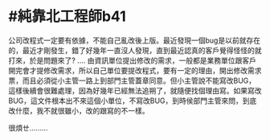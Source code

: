 # #純靠北工程師b41



公司改程式一定要有依據，不能自己亂改後上版。最近發現一個bug是以前就存在的，最近才剛發生，錯了好幾年一直沒人發現，直到最近認真的客戶覺得怪怪的就打來，於是問題來了?
....
由資訊單位提出修改的需求，一般都是業務單位跟客戶開完會才提修改需求，所以自己單位要提改程式，要有一定的理由，開出修改需求票，而且必須從小主管一路上到部門主管蓋章同意。但小主管說不能寫改BUG，這樣後續會很難處理，因為好幾年已經無法追朔了，就隨便找個理由寫。如果寫改BUG，這文件根本出不來這個小單位，不寫改BUG，到時侯部門主管來問，到底改什麼，我不就很雖小，改的跟寫的不一樣。

很煩ㄝ.........
